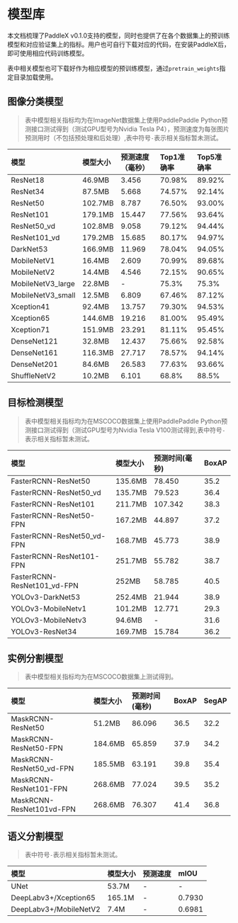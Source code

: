 # 模型库
本文档梳理了PaddleX v0.1.0支持的模型，同时也提供了在各个数据集上的预训练模型和对应验证集上的指标。用户也可自行下载对应的代码，在安装PaddleX后，即可使用相应代码训练模型。

表中相关模型也可下载好作为相应模型的预训练模型，通过`pretrain_weights`指定目录加载使用。

## 图像分类模型
> 表中模型相关指标均为在ImageNet数据集上使用PaddlePaddle Python预测接口测试得到（测试GPU型号为Nvidia Tesla P4），预测速度为每张图片预测用时（不包括预处理和后处理）,表中符号`-`表示相关指标暂未测试。


| 模型  | 模型大小 | 预测速度（毫秒） | Top1准确率 | Top5准确率 |
| :----|  :------- | :----------- | :--------- | :--------- |
| ResNet18| 46.9MB   | 3.456        | 70.98%     | 89.92%     |
| ResNet34| 87.5MB   | 5.668        | 74.57%     | 92.14%     |
| ResNet50| 102.7MB  | 8.787        | 76.50%     | 93.00%     |
| ResNet101 |179.1MB  | 15.447      | 77.56%     | 93.64%    |
| ResNet50_vd |102.8MB  | 9.058        | 79.12%     | 94.44%     |
| ResNet101_vd| 179.2MB  | 15.685       | 80.17%     | 94.97%     |
| DarkNet53|166.9MB  | 11.969       | 78.04%     | 94.05%     |
| MobileNetV1 | 16.4MB   | 2.609        | 70.99%     | 89.68%     |
| MobileNetV2 | 14.4MB   | 4.546        | 72.15%     | 90.65%     |
| MobileNetV3_large|  22.8MB   | -        | 75.3%     | 75.3%     |
| MobileNetV3_small |  12.5MB   | 6.809        | 67.46%     | 87.12%     |
| Xception41 |92.4MB   | 13.757       | 79.30%     | 94.53%     |
| Xception65 | 144.6MB  | 19.216       | 81.00%     | 95.49%     |
| Xception71| 151.9MB  | 23.291       | 81.11%     | 95.45%     |
| DenseNet121 | 32.8MB   | 12.437       | 75.66%     | 92.58%     |
| DenseNet161|116.3MB  | 27.717       | 78.57%     | 94.14%     |
| DenseNet201|  84.6MB   | 26.583       | 77.63%     | 93.66%     |
| ShuffleNetV2 | 10.2MB   | 6.101        | 68.8%     | 88.5%     |

## 目标检测模型

> 表中模型相关指标均为在MSCOCO数据集上使用PaddlePaddle Python预测接口测试得到（测试GPU型号为Nvidia Tesla V100测试得到,表中符号`-`表示相关指标暂未测试。

| 模型    | 模型大小    | 预测时间(毫秒) | BoxAP |
|:-------|:-----------|:-------------|:----------|
|FasterRCNN-ResNet50|135.6MB| 78.450 | 35.2 |
|FasterRCNN-ResNet50_vd| 135.7MB | 79.523 | 36.4 |
|FasterRCNN-ResNet101| 211.7MB | 107.342 | 38.3 |
|FasterRCNN-ResNet50-FPN| 167.2MB | 44.897 | 37.2 |
|FasterRCNN-ResNet50_vd-FPN|168.7MB | 45.773 | 38.9 |
|FasterRCNN-ResNet101-FPN| 251.7MB | 55.782 | 38.7 |
|FasterRCNN-ResNet101_vd-FPN |252MB | 58.785 | 40.5 |
|YOLOv3-DarkNet53|252.4MB | 21.944 | 38.9 |
|YOLOv3-MobileNetv1 |101.2MB | 12.771 | 29.3 |
|YOLOv3-MobileNetv3|94.6MB | - | 31.6 |
| YOLOv3-ResNet34|169.7MB | 15.784 | 36.2 |

## 实例分割模型

> 表中模型相关指标均为在MSCOCO数据集上测试得到。

| 模型 |模型大小 | 预测时间(毫秒) | BoxAP | SegAP |
|:---------|:---------|:----------|:---------|:--------|
|MaskRCNN-ResNet50|51.2MB| 86.096 | 36.5 |32.2|
|MaskRCNN-ResNet50-FPN|184.6MB | 65.859 | 37.9 |34.2|
|MaskRCNN-ResNet50_vd-FPN |185.5MB | 63.191 | 39.8 |35.4|
|MaskRCNN-ResNet101-FPN|268.6MB | 77.024 | 39.5 |35.2|
|MaskRCNN-ResNet101vd-FPN |268.6MB | 76.307 | 41.4 |36.8|

## 语义分割模型

> 表中符号`-`表示相关指标暂未测试。

| 模型| 模型大小 | 预测速度 | mIOU |
|:--------|:----------|:----------|:----------|
| UNet|53.7M | - |-|
| DeepLabv3+/Xception65| 165.1M |- | 0.7930 |
| DeepLabv3+/MobileNetV2 | 7.4M | - | 0.6981 |
